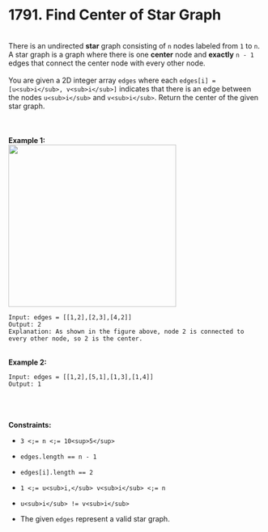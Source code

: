 # 1791. Find Center of Star Graph

<br />There is an undirected **star** graph consisting of `n` nodes labeled from `1` to `n`. A star graph is a graph where there is one **center** node and **exactly** `n - 1` edges that connect the center node with every other node.<br />
<br />You are given a 2D integer array `edges` where each `edges[i] = [u<sub>i</sub>, v<sub>i</sub>]` indicates that there is an edge between the nodes `u<sub>i</sub>` and `v<sub>i</sub>`. Return the center of the given star graph.<br />
<br /> <br />
<br />**Example 1:**<br />
<img alt="" src="https://assets.leetcode.com/uploads/2021/02/24/star_graph.png" style="width:331px;height:321px"/>
```
Input: edges = [[1,2],[2,3],[4,2]]
Output: 2
Explanation: As shown in the figure above, node 2 is connected to every other node, so 2 is the center.
```
<br />**Example 2:**<br />
```
Input: edges = [[1,2],[5,1],[1,3],[1,4]]
Output: 1
```
<br /> <br />
<br />**Constraints:**<br />

* `3 <;= n <;= 10<sup>5</sup>`

* `edges.length == n - 1`

* `edges[i].length == 2`

* `1 <;= u<sub>i,</sub> v<sub>i</sub> <;= n`

* `u<sub>i</sub> != v<sub>i</sub>`

* The given `edges` represent a valid star graph.